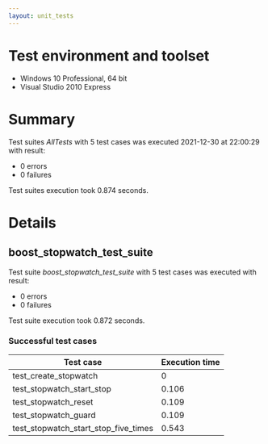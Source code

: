 ```yaml
---
layout: unit_tests
---
```


# Test environment and toolset 

* Windows 10 Professional, 64 bit
* Visual Studio 2010 Express

# Summary

Test suites *AllTests* with 5 test cases was executed 2021-12-30 at 22:00:29 with result:

* 0 errors
* 0 failures

Test suites execution took 0.874 seconds.

# Details

## boost_stopwatch_test_suite

Test suite *boost_stopwatch_test_suite* with 5 test cases was executed with result:

* 0 errors
* 0 failures

Test suite execution took 0.872 seconds.

### Successful test cases

Test case|Execution time
-|-
test_create_stopwatch | 0
test_stopwatch_start_stop | 0.106
test_stopwatch_reset | 0.109
test_stopwatch_guard | 0.109
test_stopwatch_start_stop_five_times | 0.543
